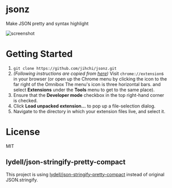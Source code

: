 # jsonz
Make JSON pretty and syntax highlight

![screenshot](https://img.987.tw/0B8cemvXY3r61dmVuOXY3LUlkSWM)

# Getting Started

1. `git clone https://github.com/jihchi/jsonz.git`
1. *(Following instructions are copied from [here](https://developer.chrome.com/extensions/getstarted#unpacked))* Visit `chrome://extension`s in your browser (or open up the Chrome menu by clicking the icon to the far right of the Omnibox The menu's icon is three horizontal bars. and select **Extensions** under the **Tools** menu to get to the same place).
1. Ensure that the **Developer mode** checkbox in the top right-hand corner is checked.
1. Click **Load unpacked extension…** to pop up a file-selection dialog.
1. Navigate to the directory in which your extension files live, and select it.

# License

MIT

## lydell/json-stringify-pretty-compact

This project is using [lydell/json-stringify-pretty-compact](https://github.com/lydell/json-stringify-pretty-compact) instead of original JSON.stringify.

